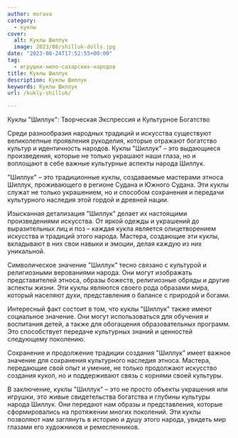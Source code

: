 ```yaml
---
author: morava
category:
  - куклы
cover:
  alt: Куклы Шиллук
  image: 2023/08/shilluk-dolls.jpg
date: "2023-08-24T17:52:55+00:00"
tag:
  - игрушки-нило-сахарских-народов
title: Куклы Шиллук
description: Куклы Шиллук
keywords: Куклы Шиллук
url: /kukly-shilluk/

---
```

Куклы "Шиллук": Творческая Экспрессия и Культурное Богатство

Среди разнообразия народных традиций и искусства существуют великолепные проявления рукоделия, которые отражают богатство культур и идентичность народов. Куклы "Шиллук" – это выдающиеся произведения, которые не только украшают наши глаза, но и воплощают в себе важные культурные аспекты народа Шиллук.

"Шиллук" – это традиционные куклы, создаваемые мастерами этноса Шиллук, проживающего в регионе Судана и Южного Судана. Эти куклы служат не только украшением, но и способом сохранения и передачи культурного наследия этой гордой и древней нации.

Изысканная детализация "Шиллук" делает их настоящими произведениями искусства. От яркой одежды и украшений до выразительных лиц и поз – каждая кукла является олицетворением искусства и традиций этого народа. Мастера, создающие эти куклы, вкладывают в них свои навыки и эмоции, делая каждую из них уникальной.

Символическое значение "Шиллук" тесно связано с культурой и религиозными верованиями народа. Они могут изображать представителей этноса, образы божеств, религиозные обряды и другие аспекты жизни. Эти куклы являются своего рода образами мира, который населяют духи, представления о балансе с природой и богами.

Интересный факт состоит в том, что куклы "Шиллук" также имеют социальное значение. Они могут использоваться для обучения и воспитания детей, а также для обогащения образовательных программ. Это способствует передаче культурных знаний и ценностей следующему поколению.

Сохранение и продолжение традиции создания "Шиллук" имеет важное значение для сохранения культурного наследия этноса. Мастера, передающие свой опыт и умение, не только продолжают искусство создания кукол, но и поддерживают связь с корнями своей культуры.

В заключение, куклы "Шиллук" – это не просто объекты украшения или игрушки, это живые свидетельства богатства и глубины культуры народа Шиллук. Они передают нам образы и представления, которые сформировались на протяжении многих поколений. Эти куклы позволяют нам заглянуть в историю и душу этого народа, увидеть мир глазами его художников и ремесленников.
